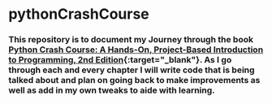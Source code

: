 # pythonCrashCourse

### This repository is to document my Journey through the book [Python Crash Course: A Hands-On, Project-Based Introduction to Programming, 2nd Edition](https://www.amazon.com/Python-Crash-Course-2nd-Edition/dp/1593279280/ref=sr_1_1?crid=3DYFB3YNMGERM&keywords=python+crash+course+2nd+edition&qid=1697603132&sprefix=python+cras%2Caps%2C283&sr=8-1){:target="\_blank"}. As I go through each and every chapter I will write code that is being talked about and plan on going back to make improvements as well as add in my own tweaks to aide with learning.
